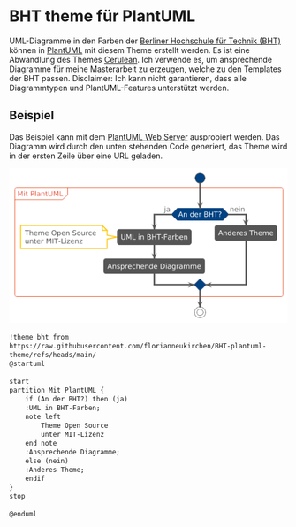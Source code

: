 # BHT theme für PlantUML

UML-Diagramme in den Farben der 
[Berliner Hochschule für Technik (BHT)](https://www.bht-berlin.de/) können 
in [PlantUML](https://plantuml.com/de/) mit diesem Theme erstellt werden. 
Es ist eine Abwandlung des Themes [Cerulean](https://github.com/bschwarz/puml-themes). Ich verwende es, um ansprechende Diagramme für meine 
Masterarbeit zu erzeugen, welche zu den Templates der BHT passen.
Disclaimer: Ich kann nicht garantieren, dass alle Diagrammtypen und PlantUML-Features unterstützt werden. 

## Beispiel

Das Beispiel kann mit dem [PlantUML Web Server](https://www.plantuml.com/plantuml/uml/FO_1IWCn48RlUOhnrXxQtDk3hOWej2XO7o3T_RU9RYRBP89GyTtTpLBd49ZyCz_7xB8wqH9xSwSU4NJsIfsaI5vro1jhnNslBq5zEPSCQH8hMDTDYhRhamJ7ZF8LfF5W-_1yMWszumcugZmhwBBrS6ssqGMsnfYgDCFu10s9wHYKtgQjZ-E1VWoD5JfQx9bQ28tC-oMf1zFYqorhl9ac0zFaUt9o1c_hFoS5zUYqTbETwb6l0vZUKv46z1yLLWWTNqwhGxY2hpK0jvKoQ_QS1y5qMWjw3EuYBaRCBlGPj604Njw6MmZohDpUQA4ploPh6inkx4hi_m00) ausprobiert werden. Das Diagramm wird durch den unten stehenden Code generiert, das Theme wird in der ersten Zeile über eine URL geladen.

![](beispiel.png)

```
!theme bht from https://raw.githubusercontent.com/florianneukirchen/BHT-plantuml-theme/refs/heads/main/
@startuml

start
partition Mit PlantUML {
    if (An der BHT?) then (ja)
    :UML in BHT-Farben;
    note left
        Theme Open Source 
        unter MIT-Lizenz
    end note
    :Ansprechende Diagramme;
    else (nein)
    :Anderes Theme;
    endif
}
stop

@enduml
```

